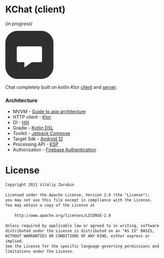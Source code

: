 KChat (client)
===================
_(in progress)_

![picture](data/preview.png)

Chat completely built on kotlin Ktor [client](https://github.com/keygenqt/android-KChat) and [server](https://github.com/keygenqt/api-KChat).

### Architecture

* MVVM - [Guide to app architecture](https://developer.android.com/jetpack/guide)
* HTTP client - [Ktor](https://ktor.io/)
* DI - [Hilt](https://dagger.dev/hilt/)
* Gradle - [Kotlin DSL](https://docs.gradle.org/current/userguide/kotlin_dsl.html)
* Toolkit - [Jetpack Compose](https://developer.android.com/jetpack/compose)
* Target Sdk - [Android 12](https://developer.android.com/about/versions/12)
* Processing API - [KSP](https://github.com/google/ksp)
* Authorization - [Firebase Authentication](https://firebase.google.com/docs/auth)

# License

```
Copyright 2021 Vitaliy Zarubin

Licensed under the Apache License, Version 2.0 (the "License");
you may not use this file except in compliance with the License.
You may obtain a copy of the License at

    http://www.apache.org/licenses/LICENSE-2.0

Unless required by applicable law or agreed to in writing, software
distributed under the License is distributed on an "AS IS" BASIS,
WITHOUT WARRANTIES OR CONDITIONS OF ANY KIND, either express or implied.
See the License for the specific language governing permissions and
limitations under the License.
```
